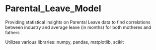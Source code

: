 # Parental_Leave_Model

Providing statistical insights on Parental Leave data to find correlations between industry and average leave (in months) for both motheres and fathers

Utilizes various libraries: numpy, pandas, matplotlib, scikit
